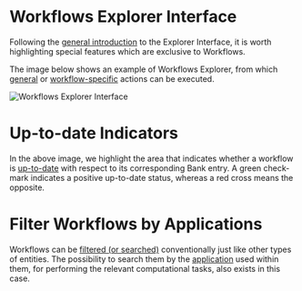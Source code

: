 # Workflows Explorer Interface 

Following the [general introduction](/entities-general/ui/explorer.md) to the Explorer Interface, it is worth highlighting special features which are exclusive to Workflows.

The image below shows an example of Workflows Explorer, from which [general](/entities-general/actions/overview.md) or [workflow-specific](../actions/overview.md) actions can be executed.

![Workflows Explorer Interface](/images/updating-workflows.png "Workflows Explorer Interface")

# Up-to-date Indicators

In the above image, we highlight the area that indicates whether a workflow is [up-to-date](../actions/update.md) with respect to its corresponding Bank entry. A green check-mark indicates a positive up-to-date status, whereas a red cross means the opposite.

# Filter Workflows by Applications

Workflows can be [filtered (or searched)](/entities-general/actions/search.md) conventionally just like other types of entities. The possibility to search them by the [application](/applications/overview.md) used within them, for performing the relevant computational tasks, also exists in this case.  
